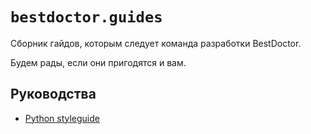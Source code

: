 # `bestdoctor.guides`

Сборник гайдов, которым следует команда разработки BestDoctor.

Будем рады, если они пригодятся и вам.

## Руководства

- [Python styleguide](https://github.com/best-doctor/guides/blob/master/guides/python_styleguide.md)
